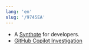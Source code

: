```yaml
---
lang: 'en'
slug: '/9745EA'
---
```


- A [Synthote](./../.././docs/pages/Synthote.md) for developers.
- [GitHub Copilot Investigation](./../.././docs/pages/GitHub%20Copilot%20Investigation.md)

<head>
  <html lang="en-US"/>
</head>

